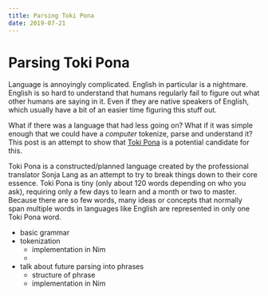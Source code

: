 ```yaml
---
title: Parsing Toki Pona
date: 2019-07-21
---
```


# Parsing Toki Pona

Language is annoyingly complicated. English in particular is a nightmare. English
is so hard to understand that humans regularly fail to figure out what other
humans are saying in it. Even if they are native speakers of English, which 
usually have a bit of an easier time figuring this stuff out.

What if there was a language that had less going on? What if it was simple enough
that we could have a _computer_ tokenize, parse and understand it? This post is
an attempt to show that [Toki Pona](http://tokipona.org) is a potential candidate
for this.

Toki Pona is a constructed/planned language created by the professional translator
Sonja Lang as an attempt to try to break things down to their core essence. Toki
Pona is tiny (only about 120 words depending on who you ask), requiring only a
few days to learn and a month or two to master. Because there are so few words,
many ideas or concepts that normally span multiple words in languages like
English are represented in only one Toki Pona word. 

- basic grammar
- tokenization
  - implementation in Nim
  - 
- talk about future parsing into phrases
  - structure of phrase
  - implementation in Nim
